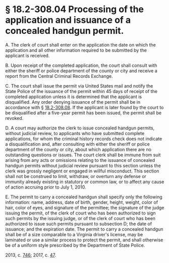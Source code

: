 # § 18.2-308.04 Processing of the application and issuance of a concealed handgun permit.

<p>A. The clerk of court shall enter on the application the date on which the application and all other information required to be submitted by the applicant is received.</p><p>B. Upon receipt of the completed application, the court shall consult with either the sheriff or police department of the county or city and receive a report from the Central Criminal Records Exchange.</p><p>C. The court shall issue the permit via United States mail and notify the State Police of the issuance of the permit within 45 days of receipt of the completed application unless it is determined that the applicant is disqualified. Any order denying issuance of the permit shall be in accordance with § <a href='http://law.lis.virginia.gov/vacode/18.2-308.08/'>18.2-308.08</a>. If the applicant is later found by the court to be disqualified after a five-year permit has been issued, the permit shall be revoked.</p><p>D. A court may authorize the clerk to issue concealed handgun permits, without judicial review, to applicants who have submitted complete applications, for whom the criminal history records check does not indicate a disqualification and, after consulting with either the sheriff or police department of the county or city, about which application there are no outstanding questions or issues. The court clerk shall be immune from suit arising from any acts or omissions relating to the issuance of concealed handgun permits without judicial review pursuant to this section unless the clerk was grossly negligent or engaged in willful misconduct. This section shall not be construed to limit, withdraw, or overturn any defense or immunity already existing in statutory or common law, or to affect any cause of action accruing prior to July 1, 2010.</p><p>E. The permit to carry a concealed handgun shall specify only the following information: name, address, date of birth, gender, height, weight, color of hair, color of eyes, and signature of the permittee; the signature of the judge issuing the permit, of the clerk of court who has been authorized to sign such permits by the issuing judge, or of the clerk of court who has been authorized to issue such permits pursuant to subsection D; the date of issuance; and the expiration date. The permit to carry a concealed handgun shall be of a size comparable to a Virginia driver's license, may be laminated or use a similar process to protect the permit, and shall otherwise be of a uniform style prescribed by the Department of State Police.</p><p>2013, c. <a href='http://lis.virginia.gov/cgi-bin/legp604.exe?131+ful+CHAP0746'>746</a>; 2017, c. <a href='http://lis.virginia.gov/cgi-bin/legp604.exe?171+ful+CHAP0047'>47</a>.</p>